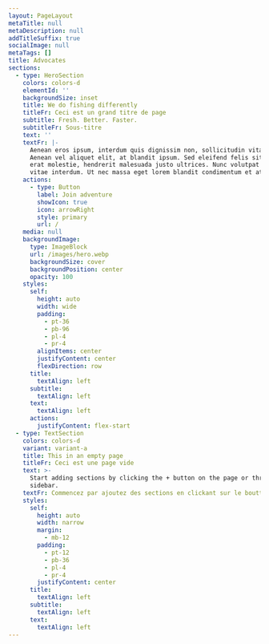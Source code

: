 ```yaml
---
layout: PageLayout
metaTitle: null
metaDescription: null
addTitleSuffix: true
socialImage: null
metaTags: []
title: Advocates
sections:
  - type: HeroSection
    colors: colors-d
    elementId: ''
    backgroundSize: inset
    title: We do fishing differently
    titleFr: Ceci est un grand titre de page
    subtitle: Fresh. Better. Faster.
    subtitleFr: Sous-titre
    text: ''
    textFr: |-
      Aenean eros ipsum, interdum quis dignissim non, sollicitudin vitae nisl.
      Aenean vel aliquet elit, at blandit ipsum. Sed eleifend felis sit amet
      erat molestie, hendrerit malesuada justo ultrices. Nunc volutpat at erat
      vitae interdum. Ut nec massa eget lorem blandit condimentum et at risus.
    actions:
      - type: Button
        label: Join adventure
        showIcon: true
        icon: arrowRight
        style: primary
        url: /
    media: null
    backgroundImage:
      type: ImageBlock
      url: /images/hero.webp
      backgroundSize: cover
      backgroundPosition: center
      opacity: 100
    styles:
      self:
        height: auto
        width: wide
        padding:
          - pt-36
          - pb-96
          - pl-4
          - pr-4
        alignItems: center
        justifyContent: center
        flexDirection: row
      title:
        textAlign: left
      subtitle:
        textAlign: left
      text:
        textAlign: left
      actions:
        justifyContent: flex-start
  - type: TextSection
    colors: colors-d
    variant: variant-a
    title: This in an empty page
    titleFr: Ceci est une page vide
    text: >-
      Start adding sections by clicking the + button on the page or through the
      sidebar.
    textFr: Commencez par ajoutez des sections en clickant sur le boutton +.
    styles:
      self:
        height: auto
        width: narrow
        margin:
          - mb-12
        padding:
          - pt-12
          - pb-36
          - pl-4
          - pr-4
        justifyContent: center
      title:
        textAlign: left
      subtitle:
        textAlign: left
      text:
        textAlign: left
---
```

